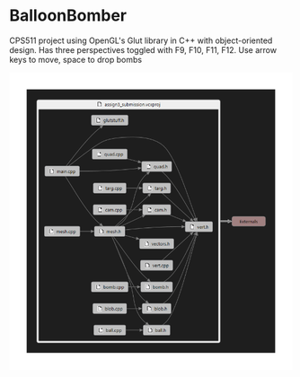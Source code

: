 BalloonBomber
=============

CPS511 project using OpenGL's Glut library in C++ with object-oriented design. Has three perspectives toggled with F9, F10, F11, F12. Use arrow keys to move, space to drop bombs

![readme image][1]

  [1]: https://raw.githubusercontent.com/nastajus/BalloonBomber/master/IncludeFileDependencies1.png